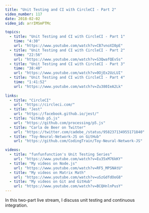 ```yaml
---
title: "Unit Testing and CI with CircleCI - Part 2"
video_number: 117
date: 2018-02-02
video_id: arrIMSmPTMc

topics:
  - title: "Unit Testing and CI with CircleCI - Part 1"
    time: "4:30"
    url: "https://www.youtube.com/watch?v=CB7vnoXI0pE"
  - title: "Unit Testing and CI with CircleCI - Part 2"
    time: "22:56"
    url: "https://www.youtube.com/watch?v=S3QwafQEvSs"
  - title: "Unit Testing and CI with CircleCI - Part 3"
    time: "38:40"
    url: "https://www.youtube.com/watch?v=0OjEx2UzLUI"
  - title: "Unit Testing and CI with CircleCI - Part 4"
    time: "1:41:52"
    url: "https://www.youtube.com/watch?v=Zu380IeA2Lk"
 
links:
  - title: "CircleCI"
    url: "https://circleci.com/"
  - title: "Jest"
    url: "https://facebook.github.io/jest/"
  - title: "GitHub p5.js"
    url: "https://github.com/processing/p5.js"
  - title: "Carla de Beer on Twitter"
    url: "https://twitter.com/cadebe_/status/958237134955171840"
  - title: "Toy-Neural-Network-JS on GitHub"
    url: "https://github.com/CodingTrain/Toy-Neural-Network-JS"

videos:
  - title: "funfunfunction's Unit Testing Series"
    url: "https://www.youtube.com/watch?v=Eu35xM76kKY"
  - title: "My videos on Node.js"
    url: "https://www.youtube.com/watch?v=RF5_MPSNAtU"
  - title: "My videos on Matrix Math"
    url: "https://www.youtube.com/watch?v=uSzGdfdOoG8"
  - title: "My videos on Git and GitHub"
    url: "https://www.youtube.com/watch?v=BCQHnlnPusY"
---
```


In this two-part live stream, I discuss unit testing and continuous integration. 

